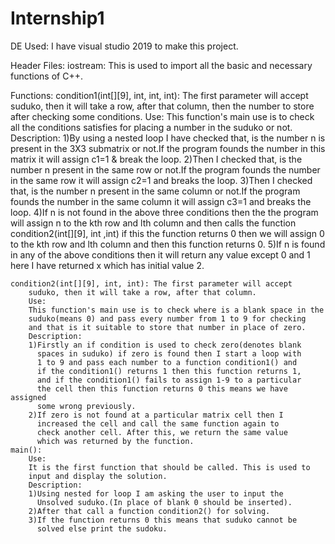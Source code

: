 # Internship1
DE Used: I have visual studio 2019 to make this project.

Header Files:
	iostream: This is used to import all the basic and necessary 
                      functions of C++.

Functions:
	condition1(int[][9], int, int, int): The first parameter will accept
	 	suduko, then it will take a row, after that column, then the 
		number to store after checking some conditions.
	    Use:
		This function's main use is to check all the conditions satisfies
		for placing a number in the suduko or not.
	    Description:
		1)By using a nested loop I have checked that, is the number n is
		  present in the 3X3 submatrix or not.If the program founds 
		  the number in this matrix it will assign c1=1 & break the loop.
		2)Then I checked that, is the number n present in the
		  same row or not.If the program founds the number in the same row
		  it will assign c2=1 and breaks the loop.
		3)Then I checked that, is the number n present in the
		  same column or not.If the program founds the number in the same 
		  column it will assign c3=1 and breaks the loop.
		4)If n is not found in the above three conditions then the
		  the program will assign n to the kth row and lth column and then 
		  calls the function condition2(int[][9], int ,int) if this 
		  the function returns 0 then we will assign 0 to the kth row and 
		  lth column and then this function returns 0.
		5)If n is found in any of the above conditions then it will 
		  return any value except 0 and 1 here I have returned x which
		  has initial value 2.

	condition2(int[][9], int, int): The first parameter will accept
	 	suduko, then it will take a row, after that column.
	    Use:
		This function's main use is to check where is a blank space in the
		suduko(means 0) and pass every number from 1 to 9 for checking 
		and that is it suitable to store that number in place of zero.
	    Description:
		1)Firstly an if condition is used to check zero(denotes blank
		  spaces in suduko) if zero is found then I start a loop with
		  1 to 9 and pass each number to a function condition1() and 
		  if the condition1() returns 1 then this function returns 1,
		  and if the condition1() fails to assign 1-9 to a particular
		  the cell then this function returns 0 this means we have assigned
		  some wrong previously.
		2)If zero is not found at a particular matrix cell then I 
		  increased the cell and call the same function again to
		  check another cell. After this, we return the same value 
		  which was returned by the function.
	main():
	    Use: 
		It is the first function that should be called. This is used to 
		input and display the solution.
	    Description:
		1)Using nested for loop I am asking the user to input the
		  Unsolved suduko.(In place of blank 0 should be inserted).
		2)After that call a function condition2() for solving.
		3)If the function returns 0 this means that suduko cannot be
		  solved else print the sudoku.
